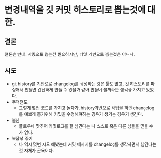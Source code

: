 # 변경내역을 깃 커밋 히스토리로 뽑는것에 대한.

## 결론

결론은 반대. 자동으로 뽑는건 필요하지만, 커밋 기반으로 뽑는것은 아니다.

## 시도

- git history를 기반으로 changelog를 생성하는 것은 툴도 많고, 깃 히스토리를 파싱해서 만들면 간단하게 만들 수 있을거 같아 만들어 볼까라는 생각을 가지고 있었다.
- 주객전도
  - 그렇게 몇번 코드를 가지고 놀다가. history기반으로 작업을 하면 changelog를 예쁘게 뽑기위해 커밋을 수정해야하는 경우가 생기는 경우가 생긴다.
- 불신
  - 플로우에 맞추어 커밋로그를 잘 남긴다는 나 스스로 혹은 다른 넘들을 믿을 수 가 없다.
- 복잡성 증가
  - 나 역시 몇번 시도 해봤는데 커밋 메시지를 changelog를 생각하면서 남긴다는것 자체가 곤욕이다.
